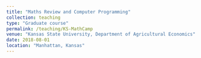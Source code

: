 ```yaml
---
title: "Maths Review and Computer Programming"
collection: teaching
type: "Graduate course"
permalink: /teaching/KS-MathCamp
venue: "Kansas State University, Department of Agricultural Economics"
date: 2018-08-01
location: "Manhattan, Kansas"
---
```


